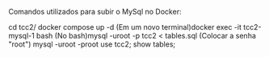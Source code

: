 Comandos utilizados para subir o MySql no Docker:

cd tcc2/
docker compose up -d
(Em um novo terminal)docker exec -it tcc2-mysql-1 bash
(No bash)mysql -uroot -p tcc2 < tables.sql
(Colocar a senha "root")
mysql -uroot -proot
use tcc2;
show tables;